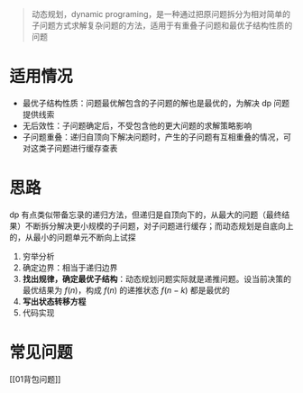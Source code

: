 > 动态规划，dynamic programing，是一种通过把原问题拆分为相对简单的子问题方式求解复杂问题的方法，适用于有重叠子问题和最优子结构性质的问题

# 适用情况

- 最优子结构性质：问题最优解包含的子问题的解也是最优的，为解决 dp 问题提供线索
- 无后效性：子问题确定后，不受包含他的更大问题的求解策略影响
- 子问题重叠：递归自顶向下解决问题时，产生的子问题有互相重叠的情况，可对这类子问题进行缓存查表

# 思路

dp 有点类似带备忘录的递归方法，但递归是自顶向下的，从最大的问题（最终结果）不断拆分解决更小规模的子问题，对子问题进行缓存；而动态规划是自底向上的，从最小的问题单元不断向上试探

1. 穷举分析
2. 确定边界：相当于递归边界
3. **找出规律，确定最优子结构**：动态规划问题实际就是递推问题。设当前决策的最优结果为 $f(n)$，构成 $f(n)$ 的递推状态 $f(n-k)$ 都是最优的
4. **写出状态转移方程**
5. 代码实现

# 常见问题

[[01背包问题]]
